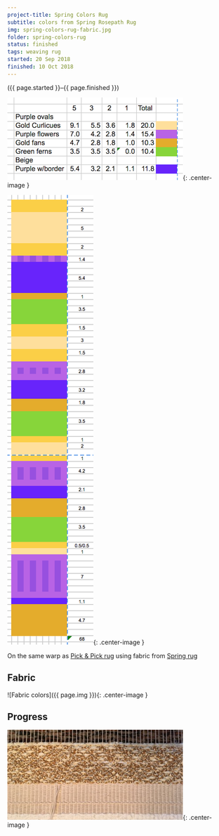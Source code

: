 ```yaml
---
project-title: Spring Colors Rug
subtitle: colors from Spring Rosepath Rug
img: spring-colors-rug-fabric.jpg
folder: spring-colors-rug
status: finished
tags: weaving rug
started: 20 Sep 2018
finished: 10 Oct 2018
---
```

<p class="center">({{ page.started }}–{{ page.finished }})</p>

![Color plan](spring-colors-rug-plan.png){: .center-image }

![Color schematic](spring-colors-rug-schematic.png){: .center-image }

On the same warp as <a href="{{ site.baseurl }}/projects/pick-pick/pick-pick.html">Pick & Pick rug</a> using fabric from <a href="{{ site.baseurl }}/projects/spring-rug/spring-rug.html">Spring rug</a>

## Fabric
![Fabric colors]({{ page.img }}){: .center-image }

## Progress
![First stripe](spring-colors-rug-first-stripe.jpg){: .center-image }